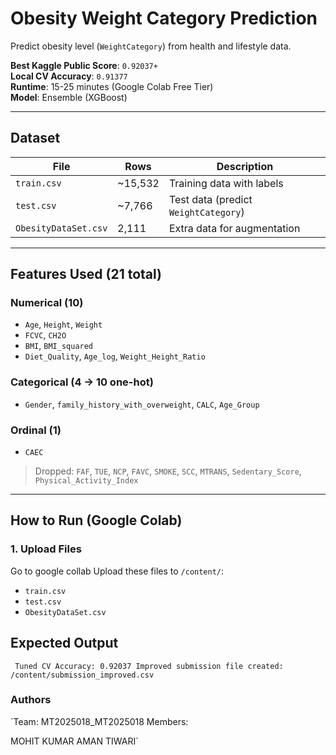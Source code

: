 # Obesity Weight Category Prediction

Predict obesity level (`WeightCategory`) from health and lifestyle data.

**Best Kaggle Public Score**: `0.92037+`  
**Local CV Accuracy**: `0.91377`  
**Runtime**: 15-25 minutes (Google Colab Free Tier)  
**Model**: Ensemble (XGBoost)

---

## Dataset

| File | Rows | Description |
|------|------|-----------|
| `train.csv` | ~15,532 | Training data with labels |
| `test.csv` | ~7,766 | Test data (predict `WeightCategory`) |
| `ObesityDataSet.csv` | 2,111 | Extra data for augmentation |

---

## Features Used (21 total)

### Numerical (10)
- `Age`, `Height`, `Weight`  
- `FCVC`, `CH2O`  
- `BMI`, `BMI_squared`  
- `Diet_Quality`, `Age_log`, `Weight_Height_Ratio`

### Categorical (4 → 10 one-hot)
- `Gender`, `family_history_with_overweight`, `CALC`, `Age_Group`

### Ordinal (1)
- `CAEC`

> Dropped: `FAF`, `TUE`, `NCP`, `FAVC`, `SMOKE`, `SCC`, `MTRANS`, `Sedentary_Score`, `Physical_Activity_Index`

---

## How to Run (Google Colab)

### 1. Upload Files
Go to google collab
Upload these files to `/content/`:
- `train.csv`
- `test.csv`
- `ObesityDataSet.csv`

## Expected Output

`
Tuned CV Accuracy: 0.92037
Improved submission file created: /content/submission_improved.csv`



### Authors
`Team: MT2025018_MT2025018
Members:

MOHIT KUMAR
AMAN TIWARI`


